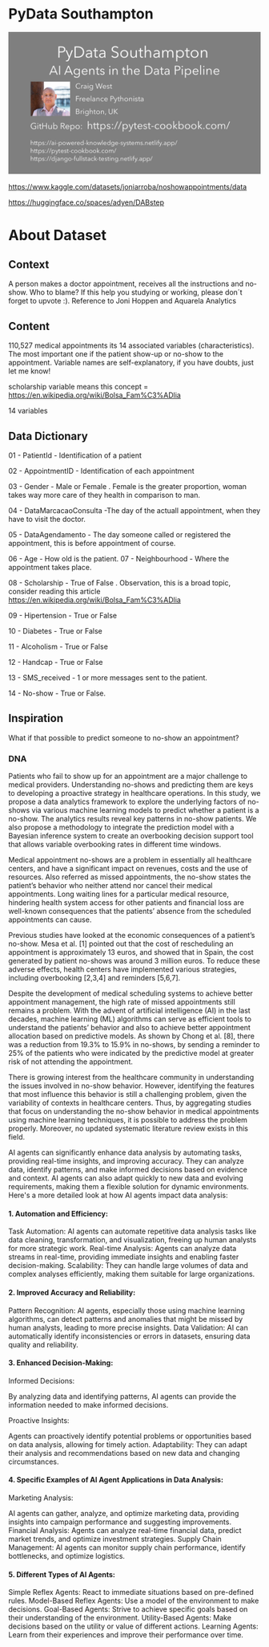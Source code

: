 # PyData Southampton

<img src="./craig-west-pydata-southampton.png" width=700px>

https://www.kaggle.com/datasets/joniarroba/noshowappointments/data

https://huggingface.co/spaces/adyen/DABstep

# About Dataset

## Context

A person makes a doctor appointment, receives all the instructions and no-show. Who to blame?
If this help you studying or working, please don´t forget to upvote :). Reference to Joni Hoppen and Aquarela Analytics

## Content

110,527 medical appointments its 14 associated variables (characteristics). The most important one if the patient show-up or no-show to the appointment. Variable names are self-explanatory, if you have doubts, just let me know!

scholarship variable means this concept = https://en.wikipedia.org/wiki/Bolsa_Fam%C3%ADlia

14 variables

## Data Dictionary

01 - PatientId - Identification of a patient

02 - AppointmentID - Identification of each appointment

03 - Gender - Male or Female . Female is the greater proportion, woman takes way more care of they health in comparison to man.

04 - DataMarcacaoConsulta -The day of the actuall appointment, when they have to visit the doctor.

05 - DataAgendamento - The day someone called or registered the appointment, this is before appointment of course.

06 - Age - How old is the patient.
07 - Neighbourhood - Where the appointment takes place.

08 - Scholarship - True of False . Observation, this is a broad topic, consider reading this article https://en.wikipedia.org/wiki/Bolsa_Fam%C3%ADlia

09 - Hipertension - True or False

10 - Diabetes - True or False

11 - Alcoholism - True or False

12 - Handcap - True or False

13 - SMS_received - 1 or more messages sent to the patient.

14 - No-show - True or False.

## Inspiration

What if that possible to predict someone to no-show an appointment?


### DNA

Patients who fail to show up for an appointment are a major challenge to medical providers. Understanding no-shows and predicting them are keys to developing a proactive strategy in healthcare operations. In this study, we propose a data analytics framework to explore the underlying factors of no-shows via various machine learning models to predict whether a patient is a no-show. The analytics results reveal key patterns in no-show patients. We also propose a methodology to integrate the prediction model with a Bayesian inference system to create an overbooking decision support tool that allows variable overbooking rates in different time windows.

Medical appointment no-shows are a problem in essentially all healthcare centers, and have a significant impact on revenues, costs and the use of resources. Also referred as missed appointments, the no-show states the patient’s behavior who neither attend nor cancel their medical appointments. Long waiting lines for a particular medical resource, hindering health system access for other patients and financial loss are well-known consequences that the patients’ absence from the scheduled appointments can cause.

Previous studies have looked at the economic consequences of a patient’s no-show. Mesa et al. [1] pointed out that the cost of rescheduling an appointment is approximately 13 euros, and showed that in Spain, the cost generated by patient no-shows was around 3 million euros. To reduce these adverse effects, health centers have implemented various strategies, including overbooking [2,3,4] and reminders [5,6,7].

Despite the development of medical scheduling systems to achieve better appointment management, the high rate of missed appointments still remains a problem. With the advent of artificial intelligence (AI) in the last decades, machine learning (ML) algorithms can serve as efficient tools to understand the patients’ behavior and also to achieve better appointment allocation based on predictive models. As shown by Chong et al. [8], there was a reduction from 19.3% to 15.9% in no-shows, by sending a reminder to 25% of the patients who were indicated by the predictive model at greater risk of not attending the appointment.

There is growing interest from the healthcare community in understanding the issues involved in no-show behavior. However, identifying the features that most influence this behavior is still a challenging problem, given the variability of contexts in healthcare centers. Thus, by aggregating studies that focus on understanding the no-show behavior in medical appointments using machine learning techniques, it is possible to address the problem properly. Moreover, no updated systematic literature review exists in this field.

AI agents can significantly enhance data analysis by automating tasks, providing real-time insights, and improving accuracy. They can analyze data, identify patterns, and make informed decisions based on evidence and context. AI agents can also adapt quickly to new data and evolving requirements, making them a flexible solution for dynamic environments. 
Here's a more detailed look at how AI agents impact data analysis: 

#### 1. Automation and Efficiency:

Task Automation:
AI agents can automate repetitive data analysis tasks like data cleaning, transformation, and visualization, freeing up human analysts for more strategic work.
Real-time Analysis:
Agents can analyze data streams in real-time, providing immediate insights and enabling faster decision-making.
Scalability:
They can handle large volumes of data and complex analyses efficiently, making them suitable for large organizations. 

#### 2. Improved Accuracy and Reliability:

Pattern Recognition:
AI agents, especially those using machine learning algorithms, can detect patterns and anomalies that might be missed by human analysts, leading to more precise insights.
Data Validation:
AI can automatically identify inconsistencies or errors in datasets, ensuring data quality and reliability. 

#### 3. Enhanced Decision-Making:

Informed Decisions:

By analyzing data and identifying patterns, AI agents can provide the information needed to make informed decisions. 

Proactive Insights:

Agents can proactively identify potential problems or opportunities based on data analysis, allowing for timely action. 
Adaptability:
They can adapt their analysis and recommendations based on new data and changing circumstances. 

#### 4. Specific Examples of AI Agent Applications in Data Analysis:

Marketing Analysis:

AI agents can gather, analyze, and optimize marketing data, providing insights into campaign performance and suggesting improvements. 
Financial Analysis:
Agents can analyze real-time financial data, predict market trends, and optimize investment strategies. 
Supply Chain Management:
AI agents can monitor supply chain performance, identify bottlenecks, and optimize logistics. 

#### 5. Different Types of AI Agents:

Simple Reflex Agents: React to immediate situations based on pre-defined rules.
Model-Based Reflex Agents: Use a model of the environment to make decisions.
Goal-Based Agents: Strive to achieve specific goals based on their understanding of the environment.
Utility-Based Agents: Make decisions based on the utility or value of different actions.
Learning Agents: Learn from their experiences and improve their performance over time. 